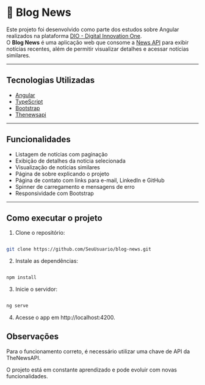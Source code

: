 # 📰 Blog News

Este projeto foi desenvolvido como parte dos estudos sobre Angular realizados na plataforma [DIO - Digital Innovation One](https://www.dio.me/).  
O **Blog News** é uma aplicação web que consome a [News API](https://www.thenewsapi.com/) para exibir notícias recentes, além de permitir visualizar detalhes e acessar notícias similares.

---

## Tecnologias Utilizadas

- [Angular](https://angular.io/)
- [TypeScript](https://www.typescriptlang.org/)
- [Bootstrap](https://getbootstrap.com/)
- [Thenewsapi](https://www.thenewsapi.com/)

---

## Funcionalidades

- Listagem de notícias com paginação
- Exibição de detalhes da notícia selecionada
- Visualização de notícias similares
- Página de sobre explicando o projeto
- Página de contato com links para e-mail, LinkedIn e GitHub
- Spinner de carregamento e mensagens de erro
- Responsividade com Bootstrap

---

## Como executar o projeto

1. Clone o repositório:
```bash

git clone https://github.com/SeuUsuario/blog-news.git

```
2. Instale as dependências:

```bash

npm install

```

3. Inicie o servidor:

```bash

ng serve

```

4. Acesse o app em http://localhost:4200.

## Observações
Para o funcionamento correto, é necessário utilizar uma chave de API da TheNewsAPI.

O projeto está em constante aprendizado e pode evoluir com novas funcionalidades.


